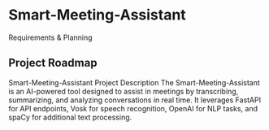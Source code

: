 # Smart-Meeting-Assistant
Requirements &amp; Planning


Project Roadmap
--
Smart-Meeting-Assistant
Project Description
The Smart-Meeting-Assistant is an AI-powered tool designed to assist in meetings by transcribing, summarizing, and analyzing conversations in real time. It leverages FastAPI for API endpoints, Vosk for speech recognition, OpenAI for NLP tasks, and spaCy for additional text processing.
